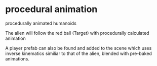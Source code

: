 # procedural animation
 procedurally animated humanoids
 
 The alien will follow the red ball (Target) with procedurally calculated animation
 
 A player prefab can also be found and added to the scene which uses inverse kinematics similiar to that of the alien, blended with pre-baked animations.
